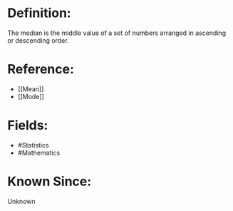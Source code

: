 

# Definition:
The median is the middle value of a set of numbers arranged in ascending or descending order.

# Reference:
- [[Mean]]
- [[Mode]]

# Fields: 
- #Statistics
- #Mathematics

# Known Since:
Unknown

